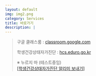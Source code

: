 ```yaml
---
layout: default
img: img2.png
category: Services
title: 바로가기
description: |
---
```

> 구글 클래스룸 : <a href="https://classroom.google.com/">classroom.google.com</a>   
>                            
> 학생건강상태자가진단 : <a href = "https://hcs.eduro.go.kr/">hcs.eduro.go.kr</a>           
>           
> ※ 누르지 마 (테스트중임)          
> <a href='javascript:void(0);' onClick="sendLinkTest();"> [학생건강상태자가진단 알리미 보내기]</a>          


<script>
try {
  function sendLink() {
    Kakao.init('be7b6525600965cb3f7b82d7b6ebef24')
    Kakao.Link.sendDefault({
      objectType: 'feed',
      content: {
        title: '학생건강상태자가진단',
        },
      },
      buttons: [
        {
          title: '바로 가기',
          link: {
            mobileWebUrl: 'https://hcs.eduro.go.kr/',
            webUrl: 'https://hcs.eduro.go.kr/',
          },
        },
      ],
    })
  }
; window.kakaoDemoCallback && window.kakaoDemoCallback() }
catch(e) { window.kakaoDemoException && window.kakaoDemoException(e) }
</script>

<script type="text/javascript">
    function sendLinkTest() {
        Kakao.init("be7b6525600965cb3f7b82d7b6ebef24");
        Kakao.Link.sendCustom({
            templateId: [51770]
        });
    }
</script>